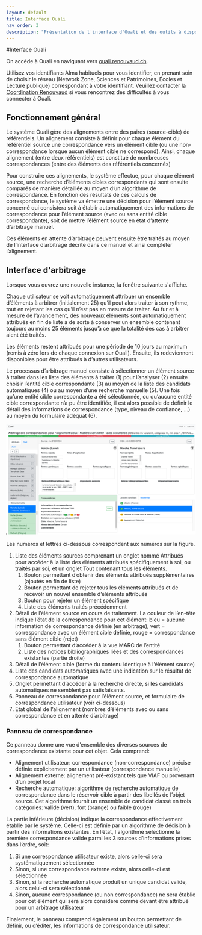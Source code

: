 ```yaml
---
layout: default
title: Interface Ouali
nav_order: 3
description: "Présentation de l'interface d'Ouali et des outils à disposition"
---
```



#Interface Ouali

On accède à Ouali en naviguant vers [ouali.renouvaud.ch](ouali.renouvaud.ch). 

Utilisez vos identifiants Alma habituels pour vous identifier, en prenant soin de choisir le réseau 
(Network Zone, Sciences et Patrimoines, Écoles et Lecture publique) correspondant à votre identifiant.
Veuillez contacter la [Coordination Renouvaud](mailto:coordrnv@renouvaud.ch) si vous rencontrez des
difficultés à vous connecter à Ouali.

## Fonctionnement général

Le système Ouali gère des alignements entre des paires (source-cible) de référentiels. Un alignement consiste à définir pour chaque élément du référentiel source une correspondance vers un élément cible (ou une non-correspondance lorsque aucun élément cible ne correspond). Ainsi, chaque alignement (entre deux référentiels) est constitué de nombreuses correspondances (entre des éléments des référentiels concernés)

Pour construire ces alignements, le système effectue, pour chaque élément source, une recherche d’éléments cibles correspondants qui sont ensuite comparés de manière détaillée au moyen d’un algorithme de correspondance. En fonction des résultats de ces calculs de correspondance, le système va émettre une décision pour l’élément source concerné qui consistera soit à établir automatiquement des informations de correspondance pour l’élément source (avec ou sans entité cible correspondante), soit de mettre l’élément source en état d’attente d’arbitrage manuel.

Ces éléments en attente d’arbitrage peuvent ensuite être traités au moyen de l’interface d’arbitrage décrite dans ce manuel et ainsi compléter l’alignement.

## Interface d'arbitrage

Lorsque vous ouvrez une nouvelle instance, la fenêtre suivante s'affiche.

Chaque utilisateur se voit automatiquement attribuer un ensemble d’éléments à arbitrer (initialement 25) qu’il peut alors traiter à son rythme, tout en rejetant les cas qu’il n’est pas en mesure de traiter. Au fur et à mesure de l’avancement, des nouveaux éléments sont automatiquement attribués en fin de liste à de sorte à conserver un ensemble contenant toujours au moins 25 éléments jusqu’à ce que la totalité des cas à arbitrer aient été traités. 

Les éléments restent attribués pour une période de 10 jours au maximum (remis à zéro lors de chaque connexion sur Ouali). Ensuite, ils redeviennent disponibles pour être attribués à d’autres utilisateurs.

Le processus d’arbitrage manuel consiste à sélectionner un élément source à traiter dans les liste des éléments à traiter (1) pour l’analyser (2) ensuite choisir l’entité cible correspondante (3) au moyen de la liste des candidats automatiques (4) ou au moyen d’une recherche manuelle (5). Une fois qu’une entité cible correspondante a été sélectionnée, ou qu’aucune entité cible correspondante n’a pu être identifiée, il est alors possible de définir le détail des informations de correspondance (type, niveau de confiance, …) au moyen du formulaire adéquat (6).

![Interface Ouali](/img/interface-alignement.png) 

Les numéros et lettres ci-dessous correspondent aux numéros sur la figure.

1. Liste des éléments sources comprenant un onglet nommé Attribués pour accéder à la liste des éléments attribués spécifiquement à soi, ou traités par soi, et un onglet Tout contenant tous les éléments.
    1. Bouton permettant d’obtenir des éléments attribués supplémentaires (ajoutés en fin de liste)
    2. Bouton permettant de rejeter tous les éléments attribués et de recevoir un nouvel ensemble d’éléments attribués
    3. Bouton pour rejeter un élément spécifique
    4. Liste des éléments traités précédemment
2. Détail de l’élément source en cours de traitement. La couleur de l’en-tête indique l’état de la correspondance pour cet élément: bleu = aucune information de correspondance définie (en arbitrage), vert = correspondance avec un élément cible définie, rouge = correspondance sans élément cible (rejet)
    1. Bouton permettant d’accéder à la vue MARC de l’entité
    2. Liste des notices bibliographiques liées et des correspondances existantes (partie droite)
3. Détail de l’élément cible (forme du contenu identique à l’élément source)
4. Liste des candidats automatiques avec une indication sur le résultat de correspondance automatique
5. Onglet permettant d’accéder à la recherche directe, si les candidats automatiques ne semblent pas satisfaisants.
6. Panneau de correspondance pour l’élément source, et formulaire de correspondance utilisateur (voir ci-dessous)
7. Etat global de l’alignement (nombres d’éléments avec ou sans correspondance et en attente d’arbitrage)

### Panneau de correspondance
Ce panneau donne une vue d’ensemble des diverses sources de correspondance existante pour cet objet. Cela comprend:

* Alignement utilisateur: correspondance (non-correspondance) précise définie explicitement par un utilisateur (correspondance manuelle)
* Alignement externe: alignement pré-existant tels que VIAF ou provenant d’un projet local
* Recherche automatique: algorithme de recherche automatique de correspondance dans le réservoir cible à partir des libellés de l’objet source. Cet algorithme fournit un ensemble de candidat classé en trois catégories: valide (vert), fort (orange) ou faible (rouge)

La partie inférieure (décision) indique la correspondance effectivement établie par le système. Celle-ci est définie par un algorithme de décision à partir des informations existantes. En l’état, l'algorithme sélectionne la première correspondance valide parmi les 3 sources d’informations prises dans l’ordre, soit:

1. Si une correspondance utilisateur existe, alors celle-ci sera systématiquement sélectionnée
2. Sinon, si une correspondance externe existe, alors celle-ci est sélectionnée
3. Sinon, si la recherche automatique produit un unique candidat valide, alors celui-ci sera sélectionné
4. Sinon, aucune correspondance (ou non correspondance) ne sera établie pour cet élément qui sera alors considéré comme devant être attribué pour un arbitrage utilisateur

Finalement, le panneau comprend également un bouton permettant de définir, ou d’éditer, les informations de correspondance utilisateur.